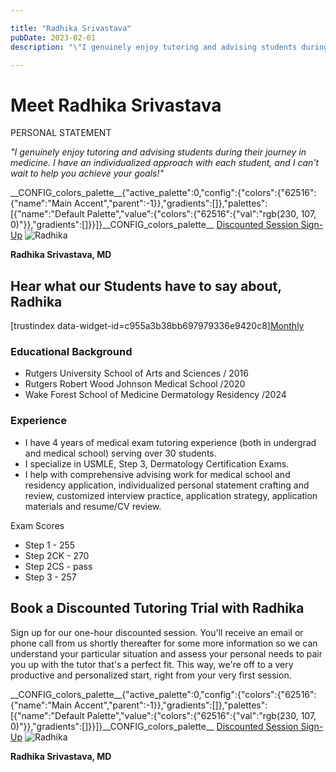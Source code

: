 ```yaml
---

title: "Radhika Srivastava"
pubDate: 2023-02-01
description: "\"I genuinely enjoy tutoring and advising students during their journey in medicine. I have an individualized approach with each student, and I can't wait t"

---
```



# Meet Radhika Srivastava

PERSONAL STATEMENT

_"I genuinely enjoy tutoring and advising students during their journey in medicine. I have an individualized approach with each student, and I can't wait to help you achieve your goals!"_

\_\_CONFIG\_colors\_palette\_\_{"active\_palette":0,"config":{"colors":{"62516":{"name":"Main Accent","parent":-1}},"gradients":\[\]},"palettes":\[{"name":"Default Palette","value":{"colors":{"62516":{"val":"rgb(230, 107, 0)"}},"gradients":\[\]}}\]}\_\_CONFIG\_colors\_palette\_\_ [Discounted Session Sign-Up](/purchase-discounted-session/) ![](https://i2xfwztd2ksbegse.public.blob.vercel-storage.com/wp/2023/04/Radhika.webp "Radhika")

**Radhika Srivastava, MD**

## Hear what our Students have to say about, Radhika

\[trustindex data-widget-id=c955a3b38bb697979336e9420c8\][Monthly](#)

### Educational Background

- Rutgers University School of Arts and Sciences / 2016
- Rutgers Robert Wood Johnson Medical School /2020
- Wake Forest School of Medicine Dermatology Residency /2024

### Experience

- I have 4 years of medical exam tutoring experience (both in undergrad and medical school) serving over 30 students.
- I specialize in USMLE, Step 3, Dermatology Certification Exams.
- I help with comprehensive advising work for medical school and residency application, individualized personal statement crafting and review, customized interview practice, application strategy, application materials and resume/CV review.

Exam Scores

- Step 1 - 255
- Step 2CK - 270
- Step 2CS - pass
- Step 3 - 257

## Book a Discounted Tutoring Trial with Radhika

Sign up for our one-hour discounted session. You'll receive an email or phone call from us shortly thereafter for some more information so we can understand your particular situation and assess your personal needs to pair you up with the tutor that's a perfect fit. This way, we're off to a very productive and personalized start, right from your very first session.

\_\_CONFIG\_colors\_palette\_\_{"active\_palette":0,"config":{"colors":{"62516":{"name":"Main Accent","parent":-1}},"gradients":\[\]},"palettes":\[{"name":"Default Palette","value":{"colors":{"62516":{"val":"rgb(230, 107, 0)"}},"gradients":\[\]}}\]}\_\_CONFIG\_colors\_palette\_\_ [Discounted Session Sign-Up](/purchase-discounted-session/) ![](https://i2xfwztd2ksbegse.public.blob.vercel-storage.com/wp/2023/04/Radhika.webp "Radhika")

**Radhika Srivastava, MD**
